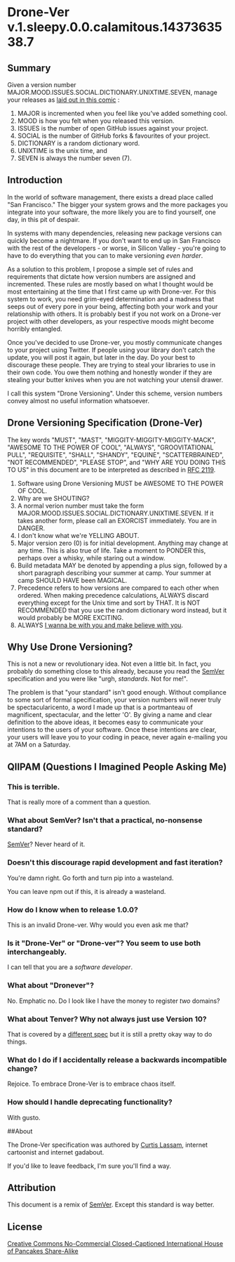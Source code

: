 # Drone-Ver v.1.sleepy.0.0.calamitous.1437363538.7

## Summary

Given a version number MAJOR.MOOD.ISSUES.SOCIAL.DICTIONARY.UNIXTIME.SEVEN,
manage your releases as [laid out in this comic](https://cube-drone.com/#versioning-schemes)
:

1. MAJOR is incremented when you feel like you've added something cool.
2. MOOD is how you felt when you released this version.
3. ISSUES is the number of open GitHub issues against your project.
4. SOCIAL is the number of GitHub forks & favourites of your project.
5. DICTIONARY is a random dictionary word.
6. UNIXTIME is the unix time, and
7. SEVEN is always the number seven (7).

## Introduction

In the world of software management, there exists a dread place
called "San Francisco." The bigger your system grows and the more
packages you integrate into your software, the more likely you are
to find yourself, one day, in this pit of despair.

In systems with many dependencies, releasing new package
versions can quickly become a nightmare. If you don't want to
end up in San Francisco with the rest of the developers - or
worse, in Silicon Valley - you're going to have to do everything
that you can to make versioning _even harder_.

As a solution to this problem, I propose a simple set of rules
and requirements that dictate how version numbers are assigned
and incremented. These rules are mostly based on what I thought
would be most entertaining at the time that I first came up
with Drone-ver. For this system to work, you need grim-eyed
determination and a madness that seeps out of every pore in your
being, affecting both your work and your relationship with others.
It is probably best if you not work on a Drone-ver project with
other developers, as your respective
moods might become horribly entangled.

Once you've decided to use Drone-ver, you mostly communicate changes
to your project using Twitter. If people using your library don't
catch the update, you will post it again, but later in the day.
Do your best to discourage these people. They are trying to steal
your libraries to use in their own code. You owe them nothing and
honestly wonder if they are stealing your butter knives when you
are not watching your utensil drawer.

I call this system "Drone Versioning". Under this scheme,
version numbers convey almost no useful information whatsoever.

## Drone Versioning Specification (Drone-Ver)

The key words "MUST", "MAST", "MIGGITY-MIGGITY-MIGGITY-MACK",
"AWESOME TO THE POWER OF COOL", "ALWAYS",
"GROOVITATIONAL PULL",
"REQUISITE", "SHALL", "SHANDY", "EQUINE",
"SCATTERBRAINED", "NOT RECOMMENDED", "PLEASE STOP",
and "WHY ARE YOU DOING THIS TO US"
in this document
are to be interpreted as described
in [RFC 2119](http://tools.ietf.org/html/rfc2119).

1. Software using Drone Versioning MUST be AWESOME TO THE POWER OF COOL.
2. Why are we SHOUTING?
8. A normal verion number must take the form MAJOR.MOOD.ISSUES.SOCIAL.DICTIONARY.UNIXTIME.SEVEN.
If it takes another form, please call an EXORCIST immediately.
You are in DANGER.
3. I don't know what we're YELLING ABOUT.
2. Major version zero (0) is for initial development.
Anything may change at any time. This is also true of life.
Take a moment to PONDER this, perhaps over a whisky, while staring out a window.
8. Build metadata MAY be denoted by appending a plus sign, followed
by a short paragraph describing your summer at camp. Your summer at camp
SHOULD HAVE been MAGICAL.
3. Precedence refers to how versions are compared to each other when ordered.
When making precedence calculations, ALWAYS discard everything except
for the Unix time and sort by THAT. It is NOT RECOMMENDED that you use
the random dictionary word instead, but it would probably be MORE EXCITING.
11. ALWAYS [I wanna be with you and make believe with you](https://www.youtube.com/watch?v=eSMeUPFjQHc).

## Why Use Drone Versioning?

This is not a new or revolutionary idea. Not even a little bit.
In fact, you probably do something close to this already, because
you read the [SemVer](http://semver.org/) specification and you
were like "urgh, _standards_. Not for me!".

The problem is that "your standard" isn't good enough.
Without compliance to some sort of formal specification,
your version numbers will never truly be spectacularicento,
a word I made up that is a portmanteau of magnificent, spectacular,
and the letter 'O'.
By giving a name and clear definition to the above ideas,
it becomes easy to communicate your intentions to the users
of your software. Once these intentions are clear,
your users will leave you
to your coding in peace, never again e-mailing you at 7AM on a Saturday.

## QIIPAM (Questions I Imagined People Asking Me)

### This is terrible.

That is really more of a comment than a question.

### What about SemVer? Isn't that a practical, no-nonsense standard?

[SemVer](http://semver.org)? Never heard of it.

### Doesn't this discourage rapid development and fast iteration?

You're damn right. Go forth and turn pip into a wasteland.

You can leave npm out if this, it is already a wasteland.

### How do I know when to release 1.0.0?

This is an invalid Drone-ver. Why would you even ask me that?

### Is it "Drone-Ver" or "Drone-ver"? You seem to use both interchangeably.

I can tell that you are a _software developer_.

### What about "Dronever"?

No. Emphatic no. Do I look like I have the money to register _two_ domains?


### What about Tenver? Why not always just use Version 10?

That is covered by a [different spec](http://tenver.cube-drone.com) but it is still a pretty okay way to do things.

### What do I do if I accidentally release a backwards incompatible change?

Rejoice. To embrace Drone-Ver is to embrace chaos itself.

### How should I handle deprecating functionality?

With gusto.

##About

The Drone-Ver specification was authored by [Curtis Lassam](https://cube-drone.com/),
internet cartoonist and internet gadabout.

If you'd like to leave feedback, I'm sure you'll find a way.

## Attribution

This document is a remix of [SemVer](http://semver.org/). Except this standard
is way better.

## License

[Creative Commons No-Commercial Closed-Captioned International House of Pancakes Share-Alike](http://creativecommons.org/licenses/by-nc-sa/4.0/)

